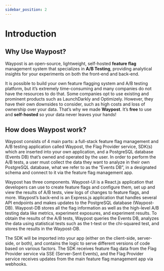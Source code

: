 ```yaml
---
sidebar_position: 2
---
```

# Introduction

## Why Use Waypost?

Waypost is an open-source, lightweight, self-hosted **feature flag** management system that specializes in **A/B Testing**, providing analytical insights for your experiments on both the front-end and back-end.

It is possible to build your own feature flagging system and A/B testing platform, but it’s extremely time-consuming and many companies do not have the resources to do that. Some companies opt to use existing and prominent products such as LaunchDarkly and Optimizely. However, they have their own downsides to consider, such as high costs and loss of ownership over your data.  That’s why we made **Waypost**. It’s **free** to use and **self-hosted** so your data never leaves your hands!

## How does Waypost work?

Waypost consists of 4 main parts: a full-stack feature flag management and A/B testing application called Waypost, the Flag Provider service, SDK(s) which are inserted into your own application, and a PostgreSQL database (Events DB) that’s owned and operated by the user. In order to perform the A/B tests, a user must collect the data they want to analyze in their own PostgreSQL database, what we refer to as the “Events DB”, in a designated schema and connect to it via the feature flag management app.

Waypost has three components. Waypost-UI is a React.js application that developers can use to create feature flags and configure them, set up and view the results of A/B tests, view logs of changes to feature flags, and more. Waypost’s back-end is an Express.js application that handles several API endpoints and makes updates to the PostgreSQL database (Waypost-DB). Waypost-DB stores all the flag information as well as the high-level A/B testing data like metrics, experiment exposures, and experiment results. To obtain the results of the A/B tests, Waypost queries the Events DB, analyzes the data using statistical tests such as the t-test or the chi-squared test, and stores the results in the Waypost-DB.

The SDK will be imported into your app (either on the client-side, server-side, or both), and contains the logic to serve different versions of code based on various factors. The SDK receives feature flag data from the Flag Provider service via SSE (Server-Sent Events), and the Flag Provider service receives updates from the main feature flag management app via webhooks.